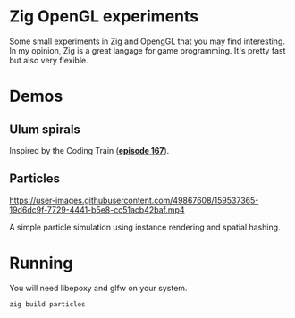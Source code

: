 # Zig OpenGL experiments

Some small experiments in Zig and OpengGL that you may find interesting. In my opinion, Zig is a great langage for game programming. It's pretty fast but also very flexible.

# Demos

## Ulum spirals

Inspired by the Coding Train (**[episode 167](https://www.youtube.com/watch?v=a35KWEjRvc0)**).

## Particles

https://user-images.githubusercontent.com/49867608/159537365-19d6dc9f-7729-4441-b5e8-cc51acb42baf.mp4

A simple particle simulation using instance rendering and spatial hashing. 

# Running

You will need libepoxy and glfw on your system.

```sh
zig build particles
```
